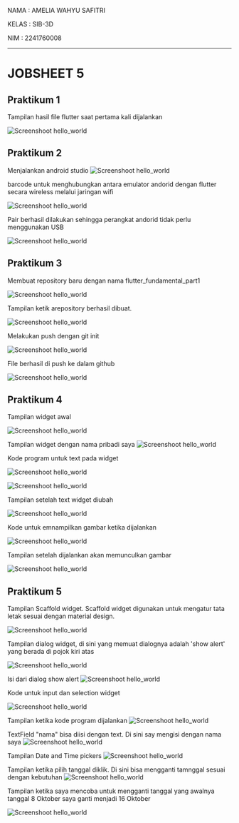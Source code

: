 NAMA : AMELIA WAHYU SAFITRI

KELAS : SIB-3D

NIM : 2241760008

***

<H1> JOBSHEET 5

## Praktikum 1
Tampilan hasil file flutter saat pertama kali dijalankan

![Screenshoot hello_world](laporan/1.png)

## Praktikum 2
Menjalankan android studio
![Screenshoot hello_world](laporan/2.png)

barcode untuk menghubungkan antara emulator andorid dengan flutter secara wireless melalui jaringan wifi

![Screenshoot hello_world](laporan/2.1.png)

Pair berhasil dilakukan sehingga perangkat andorid tidak perlu menggunakan USB

![Screenshoot hello_world](laporan/2.2.png)

## Praktikum 3
Membuat repository baru dengan nama flutter_fundamental_part1

![Screenshoot hello_world](laporan/3.png)

Tampilan ketik arepository berhasil dibuat.

![Screenshoot hello_world](laporan/3.2.png)

Melakukan push dengan git init

![Screenshoot hello_world](laporan/3.1.png)

File berhasil di push ke dalam github

![Screenshoot hello_world](laporan/3.3.png)


## Praktikum 4
Tampilan widget awal

![Screenshoot hello_world](laporan/3.4.png)

Tampilan widget dengan nama pribadi saya
![Screenshoot hello_world](laporan/3.5.png)

Kode program untuk text pada widget

![Screenshoot hello_world](laporan/4.png)

![Screenshoot hello_world](laporan/4.1.png)

Tampilan setelah text widget diubah

![Screenshoot hello_world](laporan/4.2.png)

Kode untuk emnampilkan gambar ketika dijalankan

![Screenshoot hello_world](laporan/4.4.png)

Tampilan setelah dijalankan akan memunculkan gambar

![Screenshoot hello_world](laporan/4.,3.png)


## Praktikum 5

Tampilan Scaffold widget. Scaffold widget digunakan untuk mengatur tata letak sesuai dengan material design.

![Screenshoot hello_world](laporan/5.png)

Tampilan dialog widget, di sini yang memuat dialognya adalah 'show alert' yang berada di  pojok kiri atas

![Screenshoot hello_world](laporan/5.1.png)

Isi dari dialog show alert
![Screenshoot hello_world](laporan/5.2.png)

Kode untuk input dan selection widget

![Screenshoot hello_world](laporan/5.3.png)

Tampilan ketika kode program dijalankan
![Screenshoot hello_world](laporan/5.4.png)

TextField "nama" bisa diisi dengan text. Di sini say mengisi dengan nama saya
![Screenshoot hello_world](laporan/5.5.png)

Tampilan Date and Time pickers
![Screenshoot hello_world](laporan/5.6.png)

Tampilan ketika pilih tanggal diklik. Di sini bisa mengganti tamnggal sesuai dengan kebutuhan
![Screenshoot hello_world](laporan/5.7.png)


Tampilan ketika saya mencoba untuk mengganti tanggal yang awalnya tanggal 8 Oktober saya ganti menjadi 16 Oktober

![Screenshoot hello_world](laporan/5.8.png)